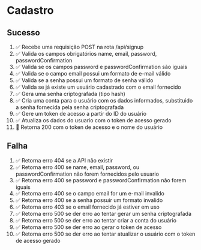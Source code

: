 # Cadastro

## Sucesso

1. ✅ Recebe uma requisição POST na rota /api/signup
2. ✅ Valida os campos obrigatórios name, email, password, passwordConfirmation
3. ✅ Valida se os campos password e passwordConfirmation são iguais
4. ✅ Valida se o campo email possui um formato de e-mail válido
5. ✅ Valida se a senha possui um formato de senha válido
6. ✅ Valida se já existe um usuário cadastrado com o email fornecido
7. ✅ Gera uma senha criptografada (tipo hash)
8. ✅ Cria uma conta para o usuário com os dados informados, substituido a senha fornecida pela senha criptografada
9. ✅ Gere um token de acesso a partir do ID do usuário
10. ✅ Atualiza os dados do usuario com o token de acesso gerado
11. 🔲 Retorna 200 com o token de acesso e o nome do usuário

## Falha

1. ✅ Retorna erro 404 se a API não existir
2. ✅ Retorna erro 400 se name, email, password, ou passwordConfirmation não forem fornecidos pelo usuario
3. ✅ Retorna erro 400 se password e passwordConfirmation não forem iguais
4. ✅ Retorna erro 400 se o campo email for um e-mail invalido
5. ✅ Retorna erro 400 se a senha possuir um formato invalido
6. ✅ Retorna erro 403 se o email fornecido já estiver em uso
7. ✅ Retorna erro 500 se der erro ao tentar gerar um senha criptografada
8. ✅ Retorna erro 500 se der erro ao tentar criar a conta do usuário
9. ✅ Retorna erro 500 se der erro ao gerar o token de acesso
10. ✅ Retorna erro 500 se der erro ao tentar atualizar o usuário com o token de acesso gerado